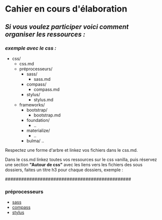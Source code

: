 

# **Cahier en cours d'élaboration**
## *Si vous voulez participer voici comment organiser les ressources :*

### *exemple avec le css :*

* css/
    * css.md
    * préprocesseurs/
        * sass/
            * sass.md
        * compass/
            * compass.md
        * stylus/
            * stylus.md
    * frameworks/
        * bootstrap/
            * bootstrap.md
        * foundation/
            * ..
        * materialize/
            * ..
        * bulma/
            ..

Respectez une forme d'arbre et linkez vos fichiers dans le css.md.

Dans le css.md linkez toutes vos ressources sur le css vanilla, puis réservez une section **"Autour de css"** avec les liens vers les fichiers des sous dossiers, faites un titre h3 pour chaque dossiers, exemple :

###############################################


### préprocesseurs

* [sass](./preprocesseurs/sass/sass.md)
* [compass](./preprocesseurs/compass/compass.md)
* [stylus](./preprocesseurs/stylus/stylus.md)
